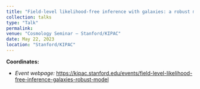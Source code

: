 ```yaml
---
title: "Field-level likelihood-free inference with galaxies: a robust model"
collection: talks
type: "Talk"
permalink:
venue: "Cosmology Seminar – Stanford/KIPAC"
date: May 22, 2023
location: "Stanford/KIPAC"
---
```


**Coordinates:**

* _Event webpage:_ https://kipac.stanford.edu/events/field-level-likelihood-free-inference-galaxies-robust-model
